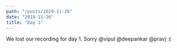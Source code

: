 ```yaml
---
path: "/posts/2019-11-26"
date: "2019-11-26"
title: "Day 1"
---
```


We lost our recording for day 1. Sorry @vipul @deepankar @pravj :(
